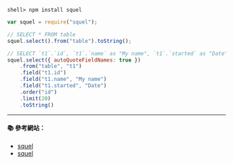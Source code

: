 ```
shell> npm install squel
```

```js
var squel = require("squel");

// SELECT * FROM table 
squel.select().from("table").toString();

// SELECT `t1`.`id`, `t1`.`name` as "My name", `t1`.`started` as "Date" FROM table `t1` ORDER BY id ASC LIMIT 20 
squel.select({ autoQuoteFieldNames: true })
    .from("table", "t1")
    .field("t1.id")
    .field("t1.name", "My name")
    .field("t1.started", "Date")
    .order("id")
    .limit(20)
    .toString()
```

---

#### :books: 參考網站：
- [squel](https://hiddentao.github.io/squel/)
- [squel](https://www.npmjs.com/package/squel)
